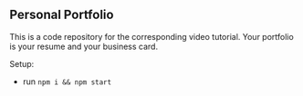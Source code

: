 ## Personal Portfolio




This is a code repository for the corresponding video tutorial. Your portfolio is your resume and your business card.



Setup:
- run ```npm i && npm start```

